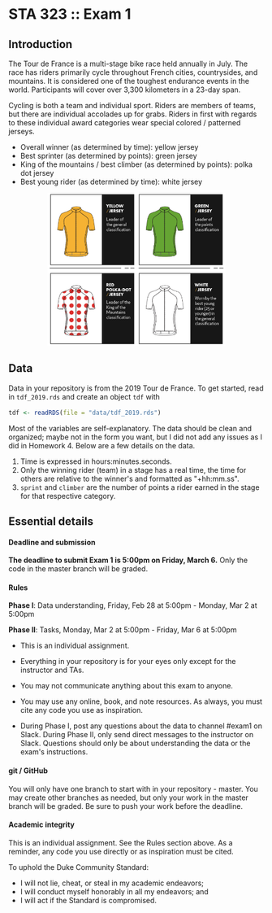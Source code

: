 # STA 323 :: Exam 1

## Introduction

The Tour de France is a multi-stage bike race held annually in July. The race
has riders primarily cycle throughout French cities, countrysides, and 
mountains. It is considered one of the toughest endurance events in the world.
Participants will cover over 3,300 kilometers in a 23-day span.

Cycling is both a team and individual sport. Riders are members of teams, but
there are individual accolades up for grabs. Riders in first with regards
to these individual award categories wear special colored / patterned jerseys.


- Overall winner (as determined by time): yellow jersey
- Best sprinter (as determined by points): green jersey
- King of the mountains / best climber (as determined by points): polka dot jersey
- Best young rider (as determined by time): white jersey 

<center>
<img src="images/jerseys.jpg" width="350" height="300">
</center>


## Data

Data in your repository is from the 2019 Tour de France. To get started, read in 
`tdf_2019.rds` and create an object `tdf` with

```r
tdf <- readRDS(file = "data/tdf_2019.rds")
```

Most of the variables are self-explanatory. The data should be clean and
organized; maybe not in the form you want, but I did not add any issues as 
I did in Homework 4. Below are a few details on the data.

1. Time is expressed in hours:minutes.seconds.
2. Only the winning rider (team) in a stage has a real time, the time
   for others are relative to the winner's and formatted as "+hh:mm.ss".
3. `sprint` and `climber` are the number of points a rider earned in the stage
   for that respective category.

## Essential details

#### Deadline and submission

**The deadline to submit Exam 1 is 5:00pm on Friday, March 6.** 
Only the code in the master branch will be graded.

#### Rules

**Phase I**: Data understanding, Friday, Feb 28 at 5:00pm - Monday, Mar 
             2 at 5:00pm

**Phase II**: Tasks, Monday, Mar 2 at 5:00pm - Friday, Mar 6 at 5:00pm

- This is an individual assignment.

- Everything in your repository is for your eyes only except for the 
  instructor and TAs.

- You may not communicate anything about this exam to anyone.

- You may use any online, book, and note resources. As always, you must cite 
  any code you use as inspiration.

- During Phase I, post any questions about the data to channel #exam1 on Slack. 
  During Phase II, only send direct messages to the instructor on Slack. 
  Questions should only be about understanding the data or the exam's 
  instructions.

#### git / GitHub

You will only have one branch to start with in your repository - master. 
You may create other branches as needed, but only your work in the master 
branch will be graded. Be sure to push your work before the deadline.

#### Academic integrity

This is an individual assignment. See the Rules section above.
As a reminder, any code you use directly or as inspiration must be cited.

To uphold the Duke Community Standard:

- I will not lie, cheat, or steal in my academic endeavors;
- I will conduct myself honorably in all my endeavors; and
- I will act if the Standard is compromised.

